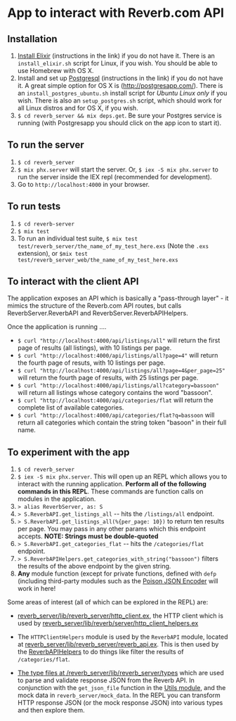 # App to interact with Reverb.com API

## Installation
1. [Install Elixir](https://elixir-lang.org/install.html) (instructions in the link) if you do not have it. There is an `install_elixir.sh` script for Linux, if you wish. You should be able to use Homebrew with OS X. 
2. Install  and set up [Postgresql](https://www.postgresql.org/) (instructions in the link) if you do not have it. A great simple option for OS X is (http://postgresapp.com/). There is an `install_postgres_ubuntu.sh` install script for *Ubuntu Linux only* if you wish. There is also an `setup_postgres.sh` script, which should work for all Linux distros and for OS X, if you wish.
3. `$ cd reverb_server && mix deps.get`. Be sure your Postgres service is running (with Postgresapp you should click on the app icon to start it). 

## To run the server
1. `$ cd reverb_server`
2. `$ mix phx.server` will start the server. Or, `$ iex -S mix phx.server` to run the server inside the IEX repl (recommended for development).
3. Go to `http://localhost:4000` in your browser.

## To run tests
1. `$ cd reverb-server`
2. `$ mix test`
3. To run an individual test suite, `$ mix test test/reverb_server/the_name_of_my_test_here.exs` (Note the `.exs` extension), or `$mix test test/reverb_server_web/the_name_of_my_test_here.exs`

## To interact with the client API
The application exposes an API which is basically a "pass-through layer" - it mimics the structure of the Reverb.com API routes, 
but calls ReverbServer.ReverbAPI and ReverbServer.ReverbAPIHelpers.

Once the application is running ....
- `$ curl "http://localhost:4000/api/listings/all"` will return the first page of results (all listings), with 10 listings per page.
- `$ curl "http://localhost:4000/api/listings/all?page=4"` will return the fourth page of resuts, with 10 listings per page.
- `$ curl "http://localhost:4000/api/listings/all?page=4&per_page=25"` will return the fourth page of results, with 25 listings per page.
- `$ curl "http://localhost:4000/api/listings/all?category=bassoon"` will return all listings whose category contains the word "bassoon".
- `$ curl "http://localhost:4000/api/categories/flat` will return the complete list of available categories.
- `$ curl "http://localhost:4000/api/categories/flat?q=bassoon` will return all categories which contain the string token "basoon" in their full name.

## To experiment with the app
1. `$ cd reverb_server`
2. `$ iex -S mix phx.server`. This will open up an REPL which allows you to interact with the running application. **Perform all of the following commands in this REPL**. These commands are function calls on modules in the application.
3. `> alias ReverbServer, as: S`
4. `> S.ReverbAPI.get_listings_all` -- hits the `/listings/all` endpoint. 
5. `> S.ReverbAPI.get_listings_all(%{per_page: 10})` to return ten results per page. You may pass in any other params which this endpoint accepts. **NOTE: Strings must be double-quoted**
6. `> S.ReverbAPI.get_categories_flat` -- hits the `/categories/flat` endpoint.
7. `> S.ReverbAPIHelpers.get_categories_with_string("bassoon")` filters the results of the above endpoint by the given string. 
8. **Any** module function (except for private functions, defined with `defp` (including third-party modules such as the [Poison JSON Encoder](https://github.com/devinus/poison) will work in here!

Some areas of interest (all of which can be explored in the REPL) are: 

- [reverb_server/lib/reverb_server/http_client.ex](https://github.com/adamcee/reverb_app/blob/master/reverb_server/lib/reverb_server/http_client.ex), the HTTP client which is used by [reverb_server/lib/reverb/server/http_client_helpers.ex](https://github.com/adamcee/reverb_app/blob/master/reverb_server/lib/reverb_server/http_client_helpers.ex)

- The `HTTPClientHelpers` module is used by the `ReverbAPI` module, located at [reverb_server/lib/reverb_server/reverb_api.ex](https://github.com/adamcee/reverb_app/blob/master/reverb_server/lib/reverb_server/reverb_api.ex). This is then used by the [ReverbAPIHelpers](https://github.com/adamcee/reverb_app/blob/master/reverb_server/lib/reverb_server/reverb_api_helpers.ex) to do things like filter the results of `/categories/flat`. 

- [The type files at /reverb_server/lib/reverb_server/types](https://github.com/adamcee/reverb_app/tree/master/reverb_server/lib/reverb_server/types) which are used to parse and validate response JSON from the Reverb API. In conjunction with the `get_json_file` function in the [Utils module](https://github.com/adamcee/reverb_app/blob/master/reverb_server/lib/reverb_server/utils.ex), and the mock data in `reverb_server/mock_data`. In the REPL you can transform HTTP response JSON (or the mock response JSON) into various types and then explore them.
